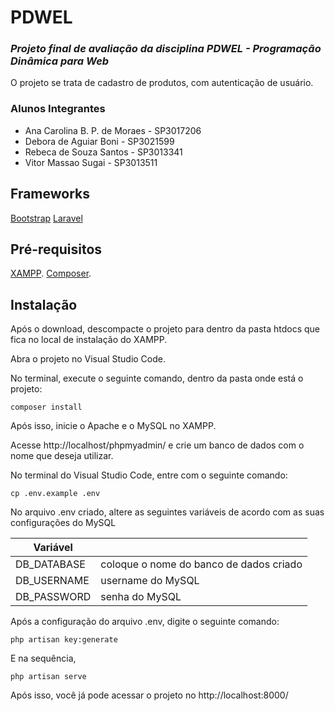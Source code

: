 # PDWEL

### _Projeto final de avaliação da disciplina PDWEL - Programação Dinâmica para Web_

O projeto se trata de cadastro de produtos, com autenticação de usuário.

### Alunos Integrantes

- Ana Carolina B. P. de Moraes - SP3017206
- Debora de Aguiar Boni - SP3021599
- Rebeca de Souza Santos - SP3013341
- Vitor Massao Sugai - SP3013511

## Frameworks 

[Bootstrap](https://getbootstrap.com/)
[Laravel](https://laravel.com/)

## Pré-requisitos

[XAMPP](https://www.apachefriends.org/pt_br/index.html).
[Composer](https://getcomposer.org/download/).

## Instalação

Após o download, descompacte o projeto para dentro da pasta htdocs que fica no local de instalação do XAMPP.

Abra o projeto no Visual Studio Code.

No terminal, execute o seguinte comando, dentro da pasta onde está o projeto:

```
composer install
```

Após isso, inicie o Apache e o MySQL no XAMPP.

Acesse http://localhost/phpmyadmin/ e crie um banco de dados com o nome que deseja utilizar.

No terminal do Visual Studio Code, entre com o seguinte comando:

```
cp .env.example .env
```

No arquivo .env criado, altere as seguintes variáveis de acordo com as suas configurações do MySQL

| Variável |  |
| ------ | ------ |
| DB_DATABASE | coloque o nome do banco de dados criado |
| DB_USERNAME | username do MySQL |
| DB_PASSWORD | senha do MySQL |

Após a configuração do arquivo .env, digite o seguinte comando:

```
php artisan key:generate
```

E na sequência, 

```
php artisan serve
```

Após isso, você já pode acessar o projeto no http://localhost:8000/